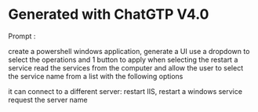 # Generated with ChatGTP V4.0

Prompt :

create a powershell windows application, generate a UI
use a dropdown to select the operations and 1 button to apply
when selecting the restart a service read the services from the computer and allow the user to select the service name from a list
 with the following options 

it can connect to a different server:
 restart IIS,
restart a windows service request the server name 